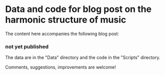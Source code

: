 # Data and code for blog post on the harmonic structure of music

The content here accompanies the following blog post:

### not yet published

The data are in the "Data" directory and the code in the "Scripts" directory. 

Comments, suggestions, improvements are welcome!

